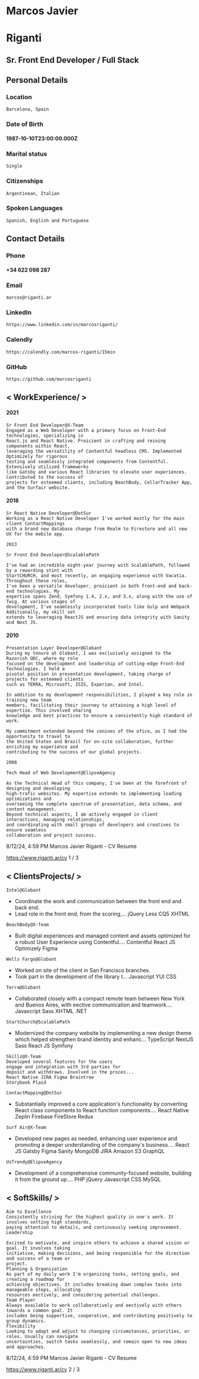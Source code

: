 # Marcos Javier

# Riganti

## Sr. Front End Developer / Full Stack

## Personal Details

### Location

```
Barcelona, Spain
```
### Date of Birth

#### 1987-10-10T23:00:00.000Z

### Marital status

```
Single
```
### Citizenships

```
Argentinean, Italian
```
### Spoken Languages

```
Spanish, English and Portuguese
```
## Contact Details

### Phone

#### +34 622 098 287

### Email

```
marcos@riganti.ar
```
### LinkedIn

```
https://www.linkedin.com/in/marcosriganti/
```
### Calendly

```
https://calendly.com/marcos-riganti/15min
```
### GitHub

```
https://github.com/marcosriganti
```
## < WorkExperience/ >

#### 2021

```
Sr Front End Developer@X-Team
Engaged as a Web Developer with a primary focus on Front-End technologies, specializing in
React.js and React Native. Proicient in crafting and reining components within React,
leveraging the versatility of Contentful headless CMS. Implemented Optimizely for rigorous
testing and seamlessly integrated components from Contentful. Extensively utilized frameworks
like Gatsby and various React libraries to elevate user experiences. Contributed to the success of
projects for esteemed clients, including BeachBody, CellarTracker App, and the Surfair website.
```
#### 2018

```
Sr React Native Developer@DotSur
Working as a React Native Developer I've worked mostly for the main client ContactMappings
with a brand new database change from Realm to Firestore and all new UX for the mobile app.
```
```
2013
```
```
Sr Front End Developer@ScalablePath
```
```
I've had an incredible eight-year journey with ScalablePath, followed by a rewarding stint with
StartCHURCH, and most recently, an engaging experience with Vacatia. Throughout these roles,
I've been a versatile developer, proicient in both front-end and back-end technologies. My
expertise spans Zend, Symfony 1.4, 2.x, and 3.x, along with the use of Twig. At various stages of
development, I've seamlessly incorporated tools like Gulp and Webpack Additionally, my skill set
extends to leveraging ReactJS and ensuring data integrity with Sanity and Next JS.
```
#### 2010

```
Presentation Layer Developer@Globant
During my tenure at Globant, I was exclusively assigned to the Razorish ODC, where my role
focused on the development and leadership of cutting-edge Front-End Technologies. I held a
pivotal position in presentation development, taking charge of projects for esteemed clients
such as TERRA, Microsoft, ISIS, Experian, and Intel.
```
```
In addition to my development responsibilities, I played a key role in training new team
members, facilitating their journey to attaining a high level of expertise. This involved sharing
knowledge and best practices to ensure a consistently high standard of work.
```
```
My commitment extended beyond the conines of the ofice, as I had the opportunity to travel to
the United States and Brazil for on-site collaboration, further enriching my experience and
contributing to the success of our global projects.
```
```
2008
```
```
Tech Head of Web Development@ElipseAgency
```
```
As the Technical Head of this company, I've been at the forefront of designing and developing
high-trafic websites. My expertise extends to implementing loading optimizations and
overseeing the complete spectrum of presentation, data schema, and content management.
Beyond technical aspects, I am actively engaged in client interactions, managing relationships,
and coordinating with small groups of developers and creatives to ensure seamless
collaboration and project success.
```
8/12/24, 4:59 PM Marcos Javier Riganti - CV Resume

https://www.riganti.ar/cv 1 / 3


## < ClientsProjects/ >

```
Intel@Globant
```
- Coordinate the work and communication
between the front end and back end.
- Lead role in the front end, from the scoring,...
jQuery Less CQ5 XHTML

```
BeachBody@X-Team
```
- Built digital experiences and managed
content and assets optimized for a robust User
Experience using Contentful....
    Contentful React JS Optimizely Figma

```
Wells Fargo@Globant
```
- Worked on site of the client in San Francisco
branches.
- Took part in the development of the library t...
Javascript YUI CSS

```
Terra@Globant
```
- Collaborated closely with a compact remote
team between New York and Buenos Aires,
with eective communication and teamwork....
    Javascript Sass XHTML .NET

```
StartChurch@ScalablePath
```
- Modernized the company website by
implementing a new design theme which
helped strengthen brand identity and enhanc...
TypeScript NextJS Sass React JS
Symfony

```
Skillz@X-Team
Developed several features for the users
engage and integration with 3rd parties for
deposit and withdraws. Involved in the proces...
React Native JIRA Figma Braintree
Storybook Plaid
```
```
ContactMapping@DotSur
```
- Substantially improved a core application's
functionality by converting React class
components to React function components....
React Native Zeplin Firebase FireStore
Redux

```
Surf Air@X-Team
```
- Developed new pages as needed, enhancing
user experience and promoting a deeper
understanding of the company's business....
    React JS Gatsby Figma Sanity
    MongoDB JIRA Amazon S3 GraphQL

```
UsTrendy@ElipseAgency
```
- Development of a comprehensive
community-focused website, building it from
the ground up....
PHP jQuery Javascript CSS MySQL

## < SoftSkills/ >

```
Aim to Excellence
Consistently striving for the highest quality in one's work. It involves setting high standards,
paying attention to details, and continuously seeking improvement.
Leadership
```
```
Excited to motivate, and inspire others to achieve a shared vision or goal. It involves taking
initiative, making decisions, and being responsible for the direction and success of a team or
project.
Planning & Organization
As part of my daily work I'm organizing tasks, setting goals, and creating a roadmap for
achieving objectives. It includes breaking down complex tasks into manageable steps, allocating
resources eectively, and considering potential challenges.
Team Player
Always available to work collaboratively and eectively with others towards a common goal. It
includes being supportive, cooperative, and contributing positively to group dynamics.
Flexibility
Looking to adapt and adjust to changing circumstances, priorities, or roles. Usually can navigate
uncertainties, switch tasks seamlessly, and remain open to new ideas and approaches.
```
8/12/24, 4:59 PM Marcos Javier Riganti - CV Resume

https://www.riganti.ar/cv 2 / 3


